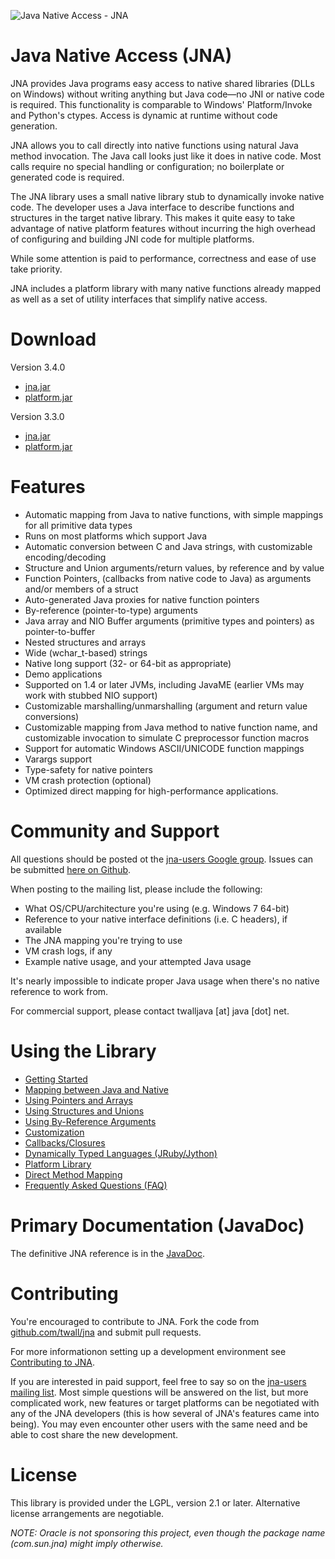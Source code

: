 ![Java Native Access - JNA](https://github.com/twall/jna/raw/master/www/images/jnalogo.jpg "Java Native Access - JNA")

Java Native Access (JNA)
========================

JNA provides Java programs easy access to native shared libraries (DLLs on Windows) without writing anything but Java code—no JNI or native code is required. This functionality is comparable to Windows' Platform/Invoke and Python's ctypes. Access is dynamic at runtime without code generation.

JNA allows you to call directly into native functions using natural Java method invocation. The Java call looks just like it does in native code. Most calls require no special handling or configuration; no boilerplate or generated code is required.

The JNA library uses a small native library stub to dynamically invoke native code. The developer uses a Java interface to describe functions and structures in the target native library. This makes it quite easy to take advantage of native platform features without incurring the high overhead of configuring and building JNI code for multiple platforms.

While some attention is paid to performance, correctness and ease of use take priority.

JNA includes a platform library with many native functions already mapped as well as a set of utility interfaces that simplify native access.

Download
========

Version 3.4.0

* [jna.jar](/downloads/twall/jna/jna.jar)
* [platform.jar](/downloads/twall/jna/platform.jar)

Version 3.3.0

* [jna.jar](jna/raw/3.3.0/jnalib/dist/jna.jar)
* [platform.jar](jna/raw/3.3.0/jnalib/dist/platform.jar)

Features
========

* Automatic mapping from Java to native functions, with simple mappings for all primitive data types
* Runs on most platforms which support Java
* Automatic conversion between C and Java strings, with customizable encoding/decoding
* Structure and Union arguments/return values, by reference and by value
* Function Pointers, (callbacks from native code to Java) as arguments and/or members of a struct
* Auto-generated Java proxies for native function pointers
* By-reference (pointer-to-type) arguments
* Java array and NIO Buffer arguments (primitive types and pointers) as pointer-to-buffer
* Nested structures and arrays
* Wide (wchar_t-based) strings
* Native long support (32- or 64-bit as appropriate)
* Demo applications
* Supported on 1.4 or later JVMs, including JavaME (earlier VMs may work with stubbed NIO support)
* Customizable marshalling/unmarshalling (argument and return value conversions)
* Customizable mapping from Java method to native function name, and customizable invocation to simulate C preprocessor function macros
* Support for automatic Windows ASCII/UNICODE function mappings
* Varargs support
* Type-safety for native pointers
* VM crash protection (optional)
* Optimized direct mapping for high-performance applications.

Community and Support
=====================

All questions should be posted ot the [jna-users Google group](http://groups.google.com/group/jna-users). Issues can be submitted [here on Github](https://github.com/twall/jna/issues).

When posting to the mailing list, please include the following:
* What OS/CPU/architecture you're using (e.g. Windows 7 64-bit)
* Reference to your native interface definitions (i.e. C headers), if available
* The JNA mapping you're trying to use
* VM crash logs, if any
* Example native usage, and your attempted Java usage

It's nearly impossible to indicate proper Java usage when there's no native
reference to work from.

For commercial support, please contact twalljava [at] java [dot] net.

Using the Library
=================

* [Getting Started](jna/tree/master/www/GettingStarted.md)
* [Mapping between Java and Native](jna/tree/master/www/Mappings.md)
* [Using Pointers and Arrays](jna/tree/master/www/PointersAndArrays.md)
* [Using Structures and Unions](jna/tree/master/www/StructuresAndUnions.md)
* [Using By-Reference Arguments](jna/tree/master/www/ByRefArguments.md)
* [Customization](jna/tree/master/www/CustomMappings.md)
* [Callbacks/Closures](jna/tree/master/www/CallbacksAndClosures.md)
* [Dynamically Typed Languages (JRuby/Jython)](jna/tree/master/www/DynamicallyTypedLanguages.md)
* [Platform Library](jna/tree/master/www/PlatformLibrary.md)
* [Direct Method Mapping](jna/tree/master/www/DirectMapping.md)
* [Frequently Asked Questions (FAQ)](jna/tree/master/www/FrequentlyAskedQuestions.md)

Primary Documentation (JavaDoc)
===============================

The definitive JNA reference is in the [JavaDoc](http://twall.github.com/jna/3.4.0/javadoc/).

Contributing 
============

You're encouraged to contribute to JNA. Fork the code from [github.com/twall/jna](https://github.com/twall/jna) and submit pull requests.

For more informationon setting up a development environment see [Contributing to JNA](jna/tree/master/www/Contributing.md).

If you are interested in paid support, feel free to say so on the [jna-users mailing list](http://groups.google.com/group/jna-users). Most simple questions will be answered on the list, but more complicated work, new features or target platforms can be negotiated with any of the JNA developers (this is how several of JNA's features came into being). You may even encounter other users with the same need and be able to cost share the new development.

License
=======

This library is provided under the LGPL, version 2.1 or later.  Alternative license arrangements are negotiable.

*NOTE: Oracle is not sponsoring this project, even though the package name (com.sun.jna) might imply otherwise.*

